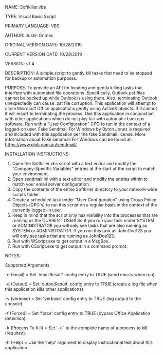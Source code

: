NAME: Softkiller.vbs

TYPE: Visual Basic Script

PRIMARY LANGUAGE: VBS

AUTHOR: Justin Grimes

ORIGINAL VERSION DATE: 10/28/2019

CURRENT VERSION DATE: 10/28/2019

VERSION: v1.4

DESCRIPTION: 
A simple script to gently kill tasks that need to be stopped for backup or automation purposes.


PURPOSE: 
To provide an API for locating and gently killing tasks that interfere with automated file operations. 
Specifically, Outlook.pst files cannot be backed up while Outlook is using them. Also, terminating Outlook unexpectedly can cause .pst file corruption.
This application will attempt to close Microsoft Office applications gently using ActiveX objects. If it cannot it will resort to terminating the process.
Use this application in conjunction with other applications which do not play fair with automatic backups software. 
Run with a "User Configuration" GPO to run in the context of a logged-on user.
Fake Sendmail For Windows by Byron Jones is required and included with this application per the fake Sendmail license. 
More information about Fake sendmail For Windows can be found at:  https://www.glob.com.au/sendmail/


INSTALLATION INSTRUCTIONS:
1. Open the Softkiller.vbs script with a text editor and modify the "Company-Specific Variables" entries at the start of the script to match your environment.
2. Open sendmail.ini with a text editor and modify the entries within to match your email server configuration.
2. Copy the contents of the entire Softkiller directory to your network-wide scripts folder. 
3. Create a scheduled task under "User Configuration" using Group Policy Objects (GPO's) to run this script on a regular basis in the context of the currently logged-in user.
5. Keep in mind that the script only has visibility into the processes that are running as the CURRENT USER! So if you run your task under SYSTEM or ADMINISTRATOR you will only see tasks that are also running as SYSTEM or ADMINISTRATOR. If you run this task as JohnDoe123 you will only see tasks that are running as JohnDoe123. 
6. Run with WScript.exe to get output in a MsgBox. 
7. Run with CScript.exe to get output in a command prompt.

NOTES:

Supported Arguments

-e  (Email)  =  Set 'emailResult' config entry to TRUE (send emails when run).

-o  (Output)  =  Set 'outputResult' config entry to TRUE (create a log file when this application kills other applications).

-v  (verbose)  =  Set 'verbose' config entry to TRUE (log output to the console).

-f  (Forced)  =  Set 'force' config entry to TRUE (bypass Office Application detection).

-k  (Process To Kill)  =  Set '-k <process name>' to the complete name of a process to kill (required).

-h  (Help)  =  Use the 'help' argument to display instructional text about this application.
